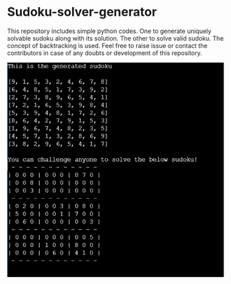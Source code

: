 # Sudoku-solver-generator

This repository includes simple python codes. One to generate uniquely solvable sudoku along with its solution. The other to solve valid sudoku. The concept of backtracking is used. Feel free to raise issue or contact the contributors in case of any doubts or development of this repository.

![alt text](https://github.com/Suraj-Kaple/Sudoku-solver-generator/blob/70eb935de2b8bfc0d57d215c828a4132abd7ac8c/generated_sudoku.png?raw=true)
